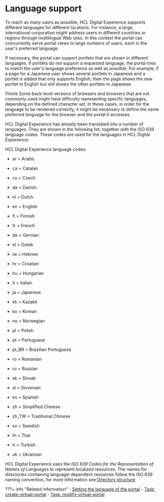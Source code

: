 # Language support

To reach as many users as possible, HCL Digital Experience supports different languages for different locations. For instance, a large, international corporation might address users in different countries or regions through multilingual Web sites. In this context the portal can concurrently serve portal views to large numbers of users, each in the user's preferred language.

If necessary, the portal can support portlets that are shown in different languages. If portlets do not support a requested language, the portal tries to match the user's language preference as well as possible. For example, if a page for a Japanese user shows several portlets in Japanese and a portlet is added that only supports English, then the page shows the new portlet in English but still shows the other portlets in Japanese.

!!!note
    Some back-level versions of browsers and browsers that are not commonly used might have difficulty representing specific languages, depending on the defined character set. In these cases, in order for the language to be rendered correctly, it might be necessary to define the same preferred language for the browser and the portal it accesses.

HCL Digital Experience has already been translated into a number of languages. They are shown in the following list, together with the ISO 639 language codes. These codes are used for the languages in HCL Digital Experience:

HCL Digital Experience language codes:

- ar  =  Arabic

- ca  =   Catalan

- cs  =   Czech

- da  =   Danish

- nl  =   Dutch

- en  =   English

- fi  =   Finnish

- fr  =   French

- de  =   German  

- el  =   Greek

- iw  =   Hebrew

- hr  =   Croatian

- hu  =   Hungarian

- it  =   Italian

- ja  =   Japanese

- kk  =   Kazakh

- ko  =   Korean

- no  =   Norwegian

- pl  =   Polish  

- pt  =   Portuguese

- pt_BR =   Brazilian Portuguese

- ro  =   Romanian

- ru  =   Russian

- sk  =   Slovak

- sl  =   Slovenian

- es  =   Spanish

- zh  =   Simplified Chinese

- zh_TW =   Traditional Chinese

- sv  =   Swedish

- th  =   Thai

- tr  =   Turkish

- uk  =   Ukrainian

HCL Digital Experience uses the *ISO 639 Codes for the Representation of Names of Languages* to represent localized resources. The names for directories containing language-dependent resources follow the ISO 639 naming convention, for more information see [Directory structure](../../../../guide_me/wpsdirstr.md).

???+ info "Related information" 
    -   [Setting the language of the portal](../../../../deployment/manage/config_portal_behavior/adlang.md)
    -   [Task: create-virtual-portal](../../../../build_sites/virtual_portal/vp_reference/vp_command_ref/portal_cfg_adm_vp/advp_cfgtsk_create.md)
    -   [Task: modify-virtual-portal](../../../../build_sites/virtual_portal/vp_reference/vp_command_ref/portal_cfg_adm_vp/advp_cfgtsk_modify.md)

